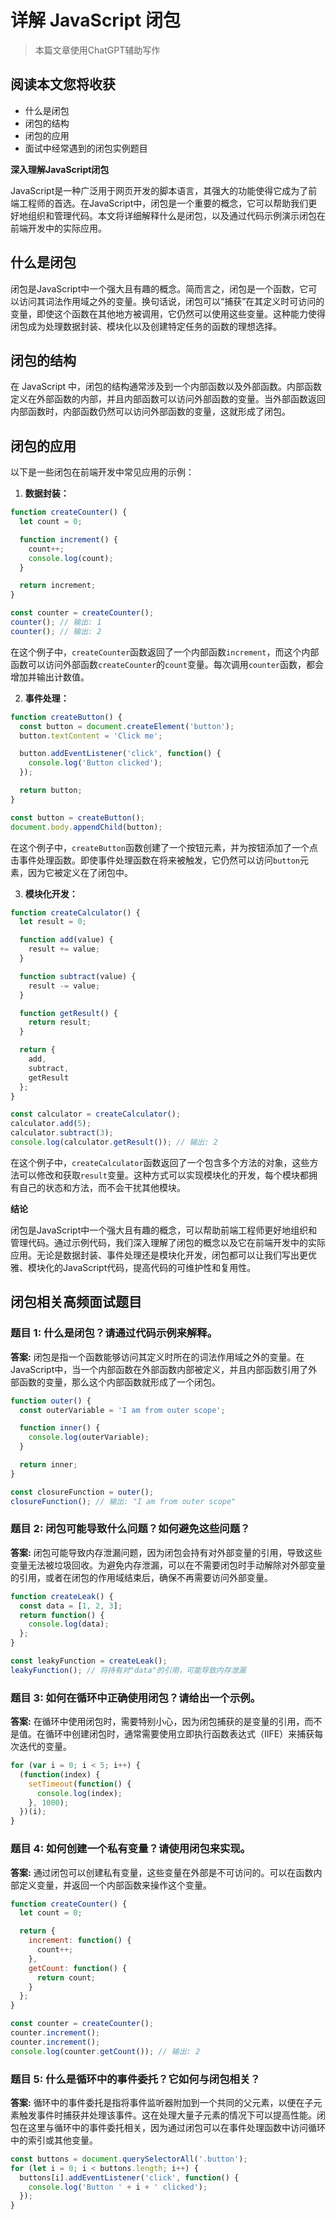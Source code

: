 # 详解 JavaScript 闭包

> 本篇文章使用ChatGPT辅助写作

## 阅读本文您将收获
* 什么是闭包
* 闭包的结构
* 闭包的应用
* 面试中经常遇到的闭包实例题目

**深入理解JavaScript闭包**

JavaScript是一种广泛用于网页开发的脚本语言，其强大的功能使得它成为了前端工程师的首选。在JavaScript中，闭包是一个重要的概念，它可以帮助我们更好地组织和管理代码。本文将详细解释什么是闭包，以及通过代码示例演示闭包在前端开发中的实际应用。

## 什么是闭包

闭包是JavaScript中一个强大且有趣的概念。简而言之，闭包是一个函数，它可以访问其词法作用域之外的变量。换句话说，闭包可以“捕获”在其定义时可访问的变量，即使这个函数在其他地方被调用，它仍然可以使用这些变量。这种能力使得闭包成为处理数据封装、模块化以及创建特定任务的函数的理想选择。

## 闭包的结构

在 JavaScript 中，闭包的结构通常涉及到一个内部函数以及外部函数。内部函数定义在外部函数的内部，并且内部函数可以访问外部函数的变量。当外部函数返回内部函数时，内部函数仍然可以访问外部函数的变量，这就形成了闭包。

## 闭包的应用

以下是一些闭包在前端开发中常见应用的示例：

1. **数据封装：**

```javascript
function createCounter() {
  let count = 0;

  function increment() {
    count++;
    console.log(count);
  }

  return increment;
}

const counter = createCounter();
counter(); // 输出: 1
counter(); // 输出: 2
```

在这个例子中，`createCounter`函数返回了一个内部函数`increment`，而这个内部函数可以访问外部函数`createCounter`的`count`变量。每次调用`counter`函数，都会增加并输出计数值。

2. **事件处理：**

```javascript
function createButton() {
  const button = document.createElement('button');
  button.textContent = 'Click me';

  button.addEventListener('click', function() {
    console.log('Button clicked');
  });

  return button;
}

const button = createButton();
document.body.appendChild(button);
```

在这个例子中，`createButton`函数创建了一个按钮元素，并为按钮添加了一个点击事件处理函数。即使事件处理函数在将来被触发，它仍然可以访问`button`元素，因为它被定义在了闭包中。

3. **模块化开发：**

```javascript
function createCalculator() {
  let result = 0;

  function add(value) {
    result += value;
  }

  function subtract(value) {
    result -= value;
  }

  function getResult() {
    return result;
  }

  return {
    add,
    subtract,
    getResult
  };
}

const calculator = createCalculator();
calculator.add(5);
calculator.subtract(3);
console.log(calculator.getResult()); // 输出: 2
```

在这个例子中，`createCalculator`函数返回了一个包含多个方法的对象，这些方法可以修改和获取`result`变量。这种方式可以实现模块化的开发，每个模块都拥有自己的状态和方法，而不会干扰其他模块。

**结论**

闭包是JavaScript中一个强大且有趣的概念，可以帮助前端工程师更好地组织和管理代码。通过示例代码，我们深入理解了闭包的概念以及它在前端开发中的实际应用。无论是数据封装、事件处理还是模块化开发，闭包都可以让我们写出更优雅、模块化的JavaScript代码，提高代码的可维护性和复用性。

## 闭包相关高频面试题目

### 题目 1: 什么是闭包？请通过代码示例来解释。

**答案:**
闭包是指一个函数能够访问其定义时所在的词法作用域之外的变量。在JavaScript中，当一个内部函数在外部函数内部被定义，并且内部函数引用了外部函数的变量，那么这个内部函数就形成了一个闭包。

```javascript
function outer() {
  const outerVariable = 'I am from outer scope';

  function inner() {
    console.log(outerVariable);
  }

  return inner;
}

const closureFunction = outer();
closureFunction(); // 输出: "I am from outer scope"
```

### 题目 2: 闭包可能导致什么问题？如何避免这些问题？

**答案:**
闭包可能导致内存泄漏问题，因为闭包会持有对外部变量的引用，导致这些变量无法被垃圾回收。为避免内存泄漏，可以在不需要闭包时手动解除对外部变量的引用，或者在闭包的作用域结束后，确保不再需要访问外部变量。

```javascript
function createLeak() {
  const data = [1, 2, 3];
  return function() {
    console.log(data);
  };
}

const leakyFunction = createLeak();
leakyFunction(); // 将持有对"data"的引用，可能导致内存泄漏
```

### 题目 3: 如何在循环中正确使用闭包？请给出一个示例。

**答案:**
在循环中使用闭包时，需要特别小心，因为闭包捕获的是变量的引用，而不是值。在循环中创建闭包时，通常需要使用立即执行函数表达式（IIFE）来捕获每次迭代的变量。

```javascript
for (var i = 0; i < 5; i++) {
  (function(index) {
    setTimeout(function() {
      console.log(index);
    }, 1000);
  })(i);
}
```

### 题目 4: 如何创建一个私有变量？请使用闭包来实现。

**答案:**
通过闭包可以创建私有变量，这些变量在外部是不可访问的。可以在函数内部定义变量，并返回一个内部函数来操作这个变量。

```javascript
function createCounter() {
  let count = 0;

  return {
    increment: function() {
      count++;
    },
    getCount: function() {
      return count;
    }
  };
}

const counter = createCounter();
counter.increment();
counter.increment();
console.log(counter.getCount()); // 输出: 2
```

### 题目 5: 什么是循环中的事件委托？它如何与闭包相关？

**答案:**
循环中的事件委托是指将事件监听器附加到一个共同的父元素，以便在子元素触发事件时捕获并处理该事件。这在处理大量子元素的情况下可以提高性能。闭包在这里与循环中的事件委托相关，因为通过闭包可以在事件处理函数中访问循环中的索引或其他变量。

```javascript
const buttons = document.querySelectorAll('.button');
for (let i = 0; i < buttons.length; i++) {
  buttons[i].addEventListener('click', function() {
    console.log('Button ' + i + ' clicked');
  });
}
```
